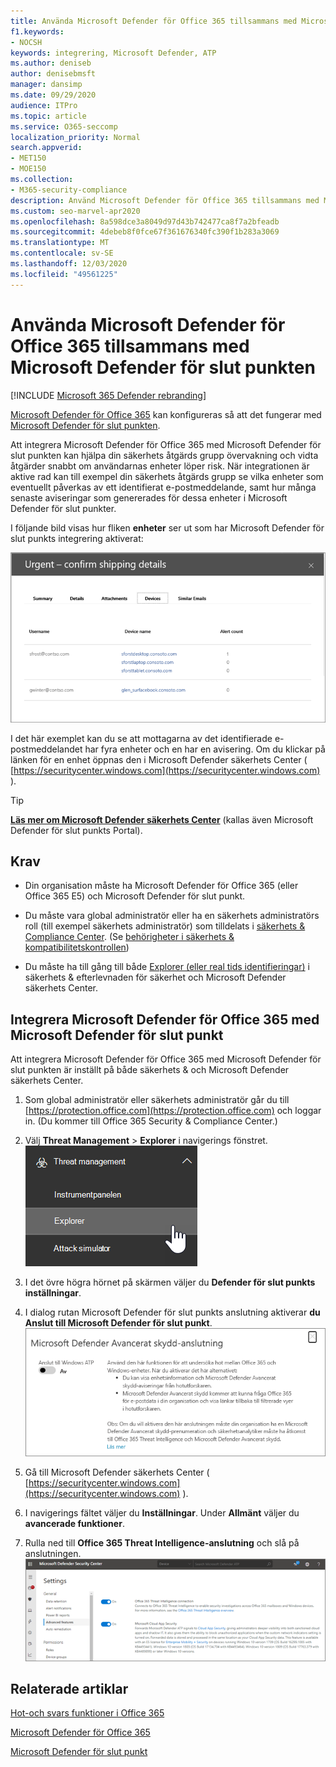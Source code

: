 ```yaml
---
title: Använda Microsoft Defender för Office 365 tillsammans med Microsoft Defender för slut punkten
f1.keywords:
- NOCSH
keywords: integrering, Microsoft Defender, ATP
ms.author: deniseb
author: denisebmsft
manager: dansimp
ms.date: 09/29/2020
audience: ITPro
ms.topic: article
ms.service: O365-seccomp
localization_priority: Normal
search.appverid:
- MET150
- MOE150
ms.collection:
- M365-security-compliance
description: Använd Microsoft Defender för Office 365 tillsammans med Microsoft Defender för slut punkt för att få mer detaljerad information om hot mot dina enheter och e-postinnehåll.
ms.custom: seo-marvel-apr2020
ms.openlocfilehash: 8a598dce3a8049d97d43b742477ca8f7a2bfeadb
ms.sourcegitcommit: 4debeb8f0fce67f361676340fc390f1b283a3069
ms.translationtype: MT
ms.contentlocale: sv-SE
ms.lasthandoff: 12/03/2020
ms.locfileid: "49561225"
---
```

# <a name="use-microsoft-defender-for-office-365-together-with-microsoft-defender-for-endpoint"></a>Använda Microsoft Defender för Office 365 tillsammans med Microsoft Defender för slut punkten

[!INCLUDE [Microsoft 365 Defender rebranding](../includes/microsoft-defender-for-office.md)]


[Microsoft Defender för Office 365](office-365-atp.md) kan konfigureras så att det fungerar med [Microsoft Defender för slut punkten](https://docs.microsoft.com/windows/security/threat-protection).

Att integrera Microsoft Defender för Office 365 med Microsoft Defender för slut punkten kan hjälpa din säkerhets åtgärds grupp övervakning och vidta åtgärder snabbt om användarnas enheter löper risk. När integrationen är aktive rad kan till exempel din säkerhets åtgärds grupp se vilka enheter som eventuellt påverkas av ett identifierat e-postmeddelande, samt hur många senaste aviseringar som genererades för dessa enheter i Microsoft Defender för slut punkter. 

I följande bild visas hur fliken **enheter** ser ut som har Microsoft Defender för slut punkts integrering aktiverat:
  
![När Microsoft Defender för slut punkt är aktiverat kan du se en lista med enheter med aviseringar.](../../media/fec928ea-8f0c-44d7-80b9-a2e0a8cd4e89.PNG)
  
I det här exemplet kan du se att mottagarna av det identifierade e-postmeddelandet har fyra enheter och en har en avisering. Om du klickar på länken för en enhet öppnas den i Microsoft Defender säkerhets Center ( [https://securitycenter.windows.com](https://securitycenter.windows.com) ).

> [!TIP]
> **[Läs mer om Microsoft Defender säkerhets Center](https://docs.microsoft.com/windows/security/threat-protection/microsoft-defender-atp/use)** (kallas även Microsoft Defender för slut punkts Portal).
  
## <a name="requirements"></a>Krav

- Din organisation måste ha Microsoft Defender för Office 365 (eller Office 365 E5) och Microsoft Defender för slut punkt.
    
- Du måste vara global administratör eller ha en säkerhets administratörs roll (till exempel säkerhets administratör) som tilldelats i [säkerhets & Compliance Center](https://protection.office.com). (Se [behörigheter i säkerhets & kompatibilitetskontrollen](permissions-in-the-security-and-compliance-center.md))
    
- Du måste ha till gång till både [Explorer (eller real tids identifieringar)](threat-explorer.md) i säkerhets & efterlevnaden för säkerhet och Microsoft Defender säkerhets Center.
    
## <a name="to-integrate-microsoft-defender-for-office-365-with-microsoft-defender-for-endpoint"></a>Integrera Microsoft Defender för Office 365 med Microsoft Defender för slut punkt

Att integrera Microsoft Defender för Office 365 med Microsoft Defender för slut punkten är inställt på både säkerhets & och Microsoft Defender säkerhets Center.
  
1. Som global administratör eller säkerhets administratör går du till [https://protection.office.com](https://protection.office.com) och loggar in. (Du kommer till Office 365 Security & Compliance Center.)
    
2. Välj **Threat Management**  >  **Explorer** i navigerings fönstret.<br>![Utforskaren i Threat Management-menyn](../../media/ThreatMgmt-Explorer-nav.png)<br>
    
3. I det övre högra hörnet på skärmen väljer du **Defender för slut punkts inställningar**.
    
4. I dialog rutan Microsoft Defender för slut punkts anslutning aktiverar **du Anslut till Microsoft Defender för slut punkt**.<br>![Microsoft Defender för slut punkts anslutning](../../media/Explorer-WDATPConnection-dialog.png)<br>
    
5. Gå till Microsoft Defender säkerhets Center ( [https://securitycenter.windows.com](https://securitycenter.windows.com) ).

6. I navigerings fältet väljer du **Inställningar**. Under **Allmänt** väljer du **avancerade funktioner**.

7. Rulla ned till **Office 365 Threat Intelligence-anslutning** och slå på anslutningen.<br/>![Anslutning till Office 365 Threat Intelligence](../../media/mdatp-oatptoggle.png)<br>

## <a name="related-articles"></a>Relaterade artiklar

[Hot-och svars funktioner i Office 365](office-365-ti.md)
  
[Microsoft Defender för Office 365](office-365-atp.md)
  
[Microsoft Defender för slut punkt](https://docs.microsoft.com/windows/security/threat-protection)
